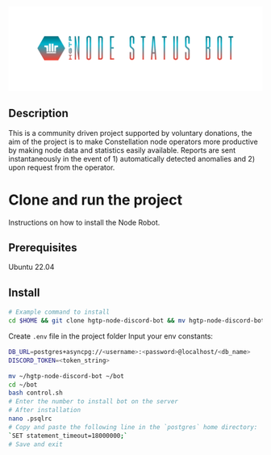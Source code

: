 ![Logo](https://github.com/buzzgreyday/hgtp-node-discord-bot/blob/master/static/logo/banner-color.png)

## Description

This is a community driven project supported by voluntary donations, the aim of the project is to make Constellation node operators more productive by making node data and statistics easily available. Reports are sent instantaneously in the event of 1) automatically detected anomalies and 2) upon request from the operator.

# Clone and run the project

Instructions on how to install the Node Robot.

## Prerequisites

Ubuntu 22.04

## Install

```bash
# Example command to install
cd $HOME && git clone hgtp-node-discord-bot && mv hgtp-node-discord-bot bot
```
Create `.env` file in the project folder
Input your env constants:
```bash
DB_URL=postgres+asyncpg://<username>:<password>@localhost/<db_name>
DISCORD_TOKEN=<token_string>
```
```bash
mv ~/hgtp-node-discord-bot ~/bot
cd ~/bot
bash control.sh
# Enter the number to install bot on the server
# After installation
nano .psqlrc
# Copy and paste the following line in the `postgres` home directory:
`SET statement_timeout=18000000;`
# Save and exit
```
